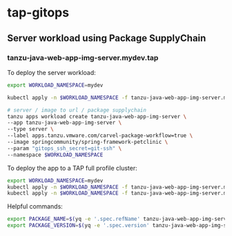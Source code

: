 # tap-gitops

## Server workload using Package SupplyChain

### tanzu-java-web-app-img-server.mydev.tap

To deploy the server workload:

```sh
export WORKLOAD_NAMESPACE=mydev

kubectl apply -n $WORKLOAD_NAMESPACE -f tanzu-java-web-app-img-server.mydev.tap/gitops-secret.yaml

# server / image to url / package supplychain
tanzu apps workload create tanzu-java-web-app-img-server \
--app tanzu-java-web-app-img-server \
--type server \
--label apps.tanzu.vmware.com/carvel-package-workflow=true \
--image springcommunity/spring-framework-petclinic \
--param "gitops_ssh_secret=git-ssh" \
--namespace $WORKLOAD_NAMESPACE
```

To deploy the app to a TAP full profile cluster:

```sh
export WORKLOAD_NAMESPACE=mydev
kubectl apply -n $WORKLOAD_NAMESPACE -f tanzu-java-web-app-img-server.mydev.tap/rbac.yaml
kubectl apply -n $WORKLOAD_NAMESPACE -f tanzu-java-web-app-img-server.mydev.tap/app.yaml

```

Helpful commands: 

```sh
export PACKAGE_NAME=$(yq -e '.spec.refName' tanzu-java-web-app-img-server.mydev.tap/packages/20230626183112.0.0.yml)
export PACKAGE_VERSION=$(yq -e '.spec.version' tanzu-java-web-app-img-server.mydev.tap/packages/20230626183112.0.0.yml)

```